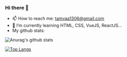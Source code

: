 ### Hi there 👋

<!--
**owentr1369/owentr1369** is a ✨ _special_ ✨ repository because its `README.md` (this file) appears on your GitHub profile.

Here are some ideas to get you started:

- 🔭 I’m currently working on ...
- 🌱 I’m currently learning ...
- 👯 I’m looking to collaborate on ...
- 🤔 I’m looking for help with ...
- 💬 Ask me about ...
- 📫 How to reach me: ...
- 😄 Pronouns: ...
- ⚡ Fun fact: ...
-->
- 📫 How to reach me: tamvaa1306@gmail.com
- 🌱 I’m currently learning HTML, CSS, VueJS, ReactJS...
- My github stats:


![Anurag's github stats](https://github-readme-stats.vercel.app/api?username=owentr1369&theme=radical)

[![Top Langs](https://github-readme-stats.vercel.app/api/top-langs/?username=owentr1369)](https://github.com/owentr1369/github-readme-stats&theme=radical)
